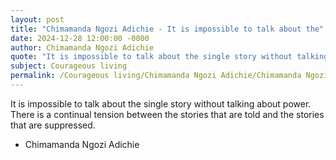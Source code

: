 ```yaml
---
layout: post
title: "Chimamanda Ngozi Adichie - It is impossible to talk about the"
date: 2024-12-28 12:00:00 -0000
author: Chimamanda Ngozi Adichie
quote: "It is impossible to talk about the single story without talking about power. There is a continual tension between the stories that are told and the stories that are suppressed."
subject: Courageous living
permalink: /Courageous living/Chimamanda Ngozi Adichie/Chimamanda Ngozi Adichie - It is impossible to talk about the
---
```


It is impossible to talk about the single story without talking about power. There is a continual tension between the stories that are told and the stories that are suppressed.

- Chimamanda Ngozi Adichie
